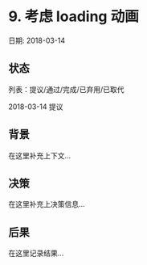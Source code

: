 # 9. 考虑 loading 动画

日期: 2018-03-14

## 状态

列表：提议/通过/完成/已弃用/已取代

2018-03-14 提议

## 背景

在这里补充上下文...

## 决策

在这里补充上决策信息...

## 后果

在这里记录结果...
